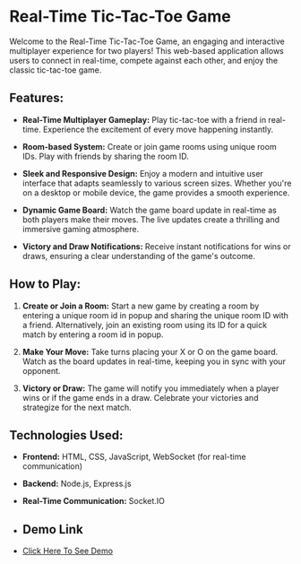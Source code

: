 # Real-Time Tic-Tac-Toe Game

Welcome to the Real-Time Tic-Tac-Toe Game, an engaging and interactive multiplayer experience for two players! This web-based application allows users to connect in real-time, compete against each other, and enjoy the classic tic-tac-toe game.

## Features:

- **Real-Time Multiplayer Gameplay:** Play tic-tac-toe with a friend in real-time. Experience the excitement of every move happening instantly.

- **Room-based System:** Create or join game rooms using unique room IDs. Play with friends by sharing the room ID.

- **Sleek and Responsive Design:** Enjoy a modern and intuitive user interface that adapts seamlessly to various screen sizes. Whether you're on a desktop or mobile device, the game provides a smooth experience.

- **Dynamic Game Board:** Watch the game board update in real-time as both players make their moves. The live updates create a thrilling and immersive gaming atmosphere.

- **Victory and Draw Notifications:** Receive instant notifications for wins or draws, ensuring a clear understanding of the game's outcome.

## How to Play:

1. **Create or Join a Room:** Start a new game by creating a room by entering a unique room id in popup and sharing the unique room ID with a friend. Alternatively, join an existing room using its ID for a quick match by entering a room id in popup.

2. **Make Your Move:** Take turns placing your X or O on the game board. Watch as the board updates in real-time, keeping you in sync with your opponent.

3. **Victory or Draw:** The game will notify you immediately when a player wins or if the game ends in a draw. Celebrate your victories and strategize for the next match.

## Technologies Used:

- **Frontend:** HTML, CSS, JavaScript, WebSocket (for real-time communication)
- **Backend:** Node.js, Express.js
- **Real-Time Communication:** Socket.IO

- ## Demo Link
- <a href="https://tictac.ashifraza.in/">Click Here To See Demo</a>